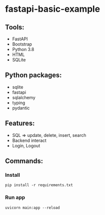 # fastapi-basic-example
 
## Tools:
* FastAPI
* Bootstrap
* Python 3.8
* HTML
* SQLite

## Python packages:
* sqlite
* fastapi
* sqlalchemy
* typing
* pydantic

## Features:
* SQL => update, delete, insert, search
* Backend interact
* Login, Logout

## Commands:

### Install
```shell
pip install -r requirements.txt
```

### Run app
```shell
uvicorn main:app --reload
```
